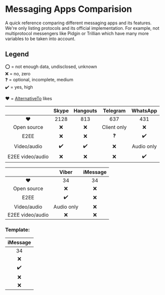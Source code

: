 # Messaging Apps Comparision
A quick reference comparing different messaging apps and its features.
We're only listing protocols and its official implementation. For example, not multiprotocol messengers like Pidgin or Trillian which have many more variables to be taken into account.

## Legend
:o: = not enough data, undisclosed, unknown  
:x: = no, zero  
:question: = optional, incomplete, medium  
:heavy_check_mark: = yes, high  

:heart: = [AlternativeTo](https://alternativeto.net/) likes

|                  | Skype              | Hangouts           | Telegram           | WhatsApp           |
| :--------------: | :----------------: | :----------------: | :----------------: | :----------------: |
| :heart:          | 2128               | 813                | 637                | 431                |
| Open source      | :x:                | :x:                | Client only        | :x:                |
| E2EE             | :x:                | :x:                | :question:         | :heavy_check_mark: |
| Video/audio      | :heavy_check_mark: | :heavy_check_mark: | :x:                | Audio only         |
| E2EE video/audio | :x:                | :x:                | :x:                | :heavy_check_mark: |

|                   | Viber              | iMessage           | 
| :--------------:  | :----------------: | :----------------: | 
| :heart:           | 34                 | 34                 | 
| Open source       | :x:                | :x:                | 
| E2EE              | :heavy_check_mark: | :x:                | 
| Video/audio       | Audio only         | :x:                | 
| E2EE video/audio  | :x:                | :x:                | 

### Template:

 | iMessage           |  
 | :----------------: |  
 | 34                 |  
 | :x:                |  
 | :heavy_check_mark: |  
 | :x:                |  
 | :x:                |  
